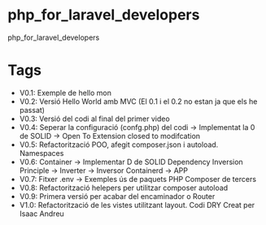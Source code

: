 # php_for_laravel_developers
php_for_laravel_developers

# Tags

- V0.1: Exemple de hello mon
- V0.2: Versió Hello World amb MVC (El 0.1 i el 0.2 no estan ja que els he passat)
- V0.3: Versió del codi al final del primer video
- V0.4: Seperar la configuració (confg.php) del codi -> Implementat la 0 de SOLID -> Open To Extension closed to modifcation
- V0.5: Refactorització POO, afegit composer.json i autoload. Namespaces
- V0.6: Container -> Implementar D de SOLID Dependency Inversion Principle -> Inverter -> Inversor Containerd -> APP
- V0.7: Fitxer .env -> Exemples ús de paquets PHP Composer de tercers
- V0.8: Refactorització helepers per utilitzar composer autoload
- V0.9: Primera versió per acabar del encaminador o Router
- V1.0: Refactorització de les vistes utilitzant layout. Codi DRY
Creat per Isaac Andreu